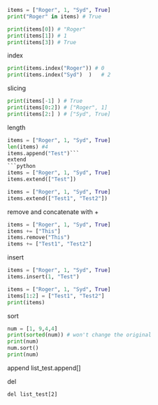 ```python
items = ["Roger", 1, "Syd", True]
print("Roger" in items) # True

print(items[0]) # "Roger"
print(items[1]) # 1
print(items[3]) # True
```
index
```python
print(items.index("Roger")) # 0
print(items.index("Syd")  )   # 2
```
slicing
```python
print(items[-1] ) # True
print(items[0:2]) # ["Roger", 1]
print(items[2:] ) # ["Syd", True]
```
length
```python
items = ["Roger", 1, "Syd", True]
len(items) #4
items.append("Test")```
extend
```python
items = ["Roger", 1, "Syd", True]
items.extend(["Test"])
```

```python
items = ["Roger", 1, "Syd", True]
items.extend(["Test1", "Test2"]) 
```
remove and concatenate with +
```python
items = ["Roger", 1, "Syd", True]
items += ["This"]
items.remove("This")
items += ["Test1", "Test2"]
```
insert
```python
items = ["Roger", 1, "Syd", True]
items.insert(1, "Test")
```

```python
items = ["Roger", 1, "Syd", True]
items[1:2] = ["Test1", "Test2"]
print(items)
```
sort
```python
num = [1, 9,4,4]
print(sorted(num)) # won't change the original 
print(num)
num.sort()
print(num)
```

append
list_test.append[]

del
```
del list_test[2]

```
